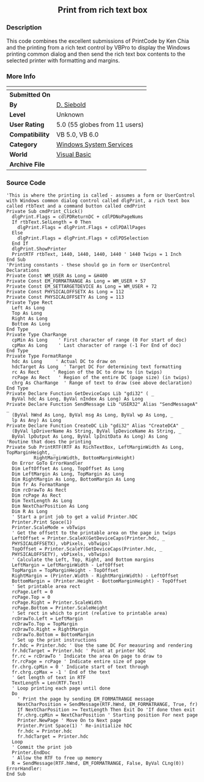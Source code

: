 ﻿<div align="center">

## Print from rich text box


</div>

### Description

This code combines the excellent submissions of PrintCode by Ken Chia and the printing from a rich text control by VBPro to display the Windows printing common dialog and then send the rich text box contents to the selected printer with formatting and margins.
 
### More Info
 


<span>             |<span>
---                |---
**Submitted On**   |
**By**             |[D\. Siebold](https://github.com/Planet-Source-Code/PSCIndex/blob/master/ByAuthor/d-siebold.md)
**Level**          |Unknown
**User Rating**    |5.0 (55 globes from 11 users)
**Compatibility**  |VB 5\.0, VB 6\.0
**Category**       |[Windows System Services](https://github.com/Planet-Source-Code/PSCIndex/blob/master/ByCategory/windows-system-services__1-35.md)
**World**          |[Visual Basic](https://github.com/Planet-Source-Code/PSCIndex/blob/master/ByWorld/visual-basic.md)
**Archive File**   |[](https://github.com/Planet-Source-Code/d-siebold-print-from-rich-text-box__1-2472/archive/master.zip)





### Source Code

```
'This is where the printing is called - assumes a form or UserControl with Windows common dialog control called dlgPrint, a rich text box called rtbText and a command button called cmdPrint
Private Sub cmdPrint_Click()
  dlgPrint.Flags = cdlPDReturnDC + cdlPDNoPageNums
  If rtbText.SelLength = 0 Then
    dlgPrint.Flags = dlgPrint.Flags + cdlPDAllPages
  Else
    dlgPrint.Flags = dlgPrint.Flags + cdlPDSelection
  End If
  dlgPrint.ShowPrinter
  PrintRTF rtbText, 1440, 1440, 1440, 1440 ' 1440 Twips = 1 Inch
End Sub
'Printing constants - these should go in form or UserControl Declarations
Private Const WM_USER As Long = &H400
Private Const EM_FORMATRANGE As Long = WM_USER + 57
Private Const EM_SETTARGETDEVICE As Long = WM_USER + 72
Private Const PHYSICALOFFSETX As Long = 112
Private Const PHYSICALOFFSETY As Long = 113
Private Type Rect
  Left As Long
  Top As Long
  Right As Long
  Bottom As Long
End Type
Private Type CharRange
  cpMin As Long    ' First character of range (0 For start of doc)
  cpMax As Long    ' Last character of range (-1 For End of doc)
End Type
Private Type FormatRange
  hdc As Long     ' Actual DC to draw on
  hdcTarget As Long  ' Target DC For determining text formatting
  rc As Rect     ' Region of the DC to draw to (in twips)
  rcPage As Rect   ' Region of the entire DC (page size) (in twips)
  chrg As CharRange  ' Range of text to draw (see above declaration)
End Type
Private Declare Function GetDeviceCaps Lib "gdi32" ( _
  ByVal hdc As Long, ByVal nIndex As Long) As Long
Private Declare Function SendMessage Lib "USER32" Alias "SendMessageA" _
  (ByVal hWnd As Long, ByVal msg As Long, ByVal wp As Long, _
  lp As Any) As Long
Private Declare Function CreateDC Lib "gdi32" Alias "CreateDCA" _
  (ByVal lpDriverName As String, ByVal lpDeviceName As String, _
  ByVal lpOutput As Long, ByVal lpInitData As Long) As Long
'Routine that does the printing
Private Sub PrintRTF(RTF As RichTextBox, LeftMarginWidth As Long, TopMarginHeight, _
          RightMarginWidth, BottomMarginHeight)
  On Error GoTo ErrorHandler
  Dim LeftOffset As Long, TopOffset As Long
  Dim LeftMargin As Long, TopMargin As Long
  Dim RightMargin As Long, BottomMargin As Long
  Dim fr As FormatRange
  Dim rcDrawTo As Rect
  Dim rcPage As Rect
  Dim TextLength As Long
  Dim NextCharPosition As Long
  Dim R As Long
  ' Start a print job to get a valid Printer.hDC
  Printer.Print Space(1)
  Printer.ScaleMode = vbTwips
  ' Get the offsett to the printable area on the page in twips
  LeftOffset = Printer.ScaleX(GetDeviceCaps(Printer.hdc, _
  PHYSICALOFFSETX), vbPixels, vbTwips)
  TopOffset = Printer.ScaleY(GetDeviceCaps(Printer.hdc, _
  PHYSICALOFFSETY), vbPixels, vbTwips)
  ' Calculate the Left, Top, Right, and Bottom margins
  LeftMargin = LeftMarginWidth - LeftOffset
  TopMargin = TopMarginHeight - TopOffset
  RightMargin = (Printer.Width - RightMarginWidth) - LeftOffset
  BottomMargin = (Printer.Height - BottomMarginHeight) - TopOffset
  ' Set printable area rect
  rcPage.Left = 0
  rcPage.Top = 0
  rcPage.Right = Printer.ScaleWidth
  rcPage.Bottom = Printer.ScaleHeight
  ' Set rect in which to print (relative to printable area)
  rcDrawTo.Left = LeftMargin
  rcDrawTo.Top = TopMargin
  rcDrawTo.Right = RightMargin
  rcDrawTo.Bottom = BottomMargin
  ' Set up the print instructions
  fr.hdc = Printer.hdc ' Use the same DC For measuring and rendering
  fr.hdcTarget = Printer.hdc ' Point at printer hDC
  fr.rc = rcDrawTo ' Indicate the area On page to draw to
  fr.rcPage = rcPage ' Indicate entire size of page
  fr.chrg.cpMin = 0 ' Indicate start of text through
  fr.chrg.cpMax = -1 ' End of the text
  ' Get length of text in RTF
  TextLength = Len(RTF.Text)
  ' Loop printing each page until done
  Do
    ' Print the page by sending EM_FORMATRANGE message
    NextCharPosition = SendMessage(RTF.hWnd, EM_FORMATRANGE, True, fr)
    If NextCharPosition >= TextLength Then Exit Do 'If done then exit
    fr.chrg.cpMin = NextCharPosition ' Starting position For next page
    Printer.NewPage ' Move On to Next page
    Printer.Print Space(1) ' Re-initialize hDC
    fr.hdc = Printer.hdc
    fr.hdcTarget = Printer.hdc
  Loop
  ' Commit the print job
  Printer.EndDoc
  ' Allow the RTF to free up memory
  R = SendMessage(RTF.hWnd, EM_FORMATRANGE, False, ByVal CLng(0))
ErrorHandler:
End Sub
```


